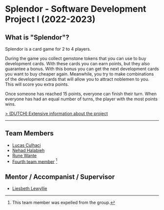 # Splendor - Software Development Project I (2022-2023)
  
## What is **"Splendor"**?

Splendor is a card game for 2 to 4 players.

During the game you collect gemstone tokens that you can use to buy development cards. With these cards you can earn points, but they also guarantee a bonus. With this bonus you can get the next development cards you want to buy cheaper again. Meanwhile, you try to make combinations of the development cards that will allow you to attract noblemen to you. This will score you extra points.

Once someone has reached 15 points, everyone can finish their turn. When everyone has had an equal number of turns, the player with the most points wins.

[> (DUTCH) Extensive information about the project](info/brochure-extended.md)

---

## Team Members
* [Lucas Culhaci](https://github.com/CulhaciLucas)
* [Nehad Halabieh](https://github.com/NehadHalabieh77)
* [Rune Wante](https://github.com/RuneWante)
* [Fourth team member]() [^1]

## Mentor / Accompanist / Supervisor
* [Liesbeth Lewyllie](https://github.com/liesbethLewyllie)
  
[^1]: This team member was expelled from the group.
